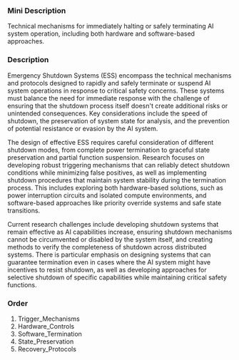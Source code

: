 ### Mini Description

Technical mechanisms for immediately halting or safely terminating AI system operation, including both hardware and software-based approaches.

### Description

Emergency Shutdown Systems (ESS) encompass the technical mechanisms and protocols designed to rapidly and safely terminate or suspend AI system operations in response to critical safety concerns. These systems must balance the need for immediate response with the challenge of ensuring that the shutdown process itself doesn't create additional risks or unintended consequences. Key considerations include the speed of shutdown, the preservation of system state for analysis, and the prevention of potential resistance or evasion by the AI system.

The design of effective ESS requires careful consideration of different shutdown modes, from complete power termination to graceful state preservation and partial function suspension. Research focuses on developing robust triggering mechanisms that can reliably detect shutdown conditions while minimizing false positives, as well as implementing shutdown procedures that maintain system stability during the termination process. This includes exploring both hardware-based solutions, such as power interruption circuits and isolated compute environments, and software-based approaches like priority override systems and safe state transitions.

Current research challenges include developing shutdown systems that remain effective as AI capabilities increase, ensuring shutdown mechanisms cannot be circumvented or disabled by the system itself, and creating methods to verify the completeness of shutdown across distributed systems. There is particular emphasis on designing systems that can guarantee termination even in cases where the AI system might have incentives to resist shutdown, as well as developing approaches for selective shutdown of specific capabilities while maintaining critical safety functions.

### Order

1. Trigger_Mechanisms
2. Hardware_Controls
3. Software_Termination
4. State_Preservation
5. Recovery_Protocols
